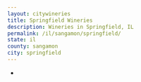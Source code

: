```yaml
---
layout: citywineries
title: Springfield Wineries
description: Wineries in Springfield, IL
permalink: /il/sangamon/springfield/
state: il
county: sangamon
city: springfield
---
```

-
